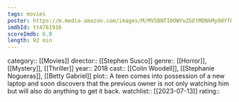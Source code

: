 ```yaml
---
tags: movies
poster: https://m.media-amazon.com/images/M/MV5BNTI0OWYwZGEtMDNkMy00YTQyLTg2NTgtNWM1N2ViOGU5ZjEzXkEyXkFqcGdeQXVyNjEwNTM2Mzc@._V1_SX300.jpg
imdbId: tt4761916
scoreImdb: 6.0
length: 92 min
---
```


category:: [[Movies]]
director:: [[Stephen Susco]]
genre:: [[Horror]], [[Mystery]], [[Thriller]]
year:: 2018
cast:: [[Colin Woodell]], [[Stephanie Nogueras]], [[Betty Gabriel]]
plot:: A teen comes into possession of a new laptop and soon discovers that the previous owner is not only watching him but will also do anything to get it back.
watchlist:: [[2023-07-13]]
rating::
